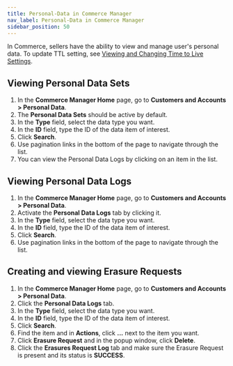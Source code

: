 ```yaml
---
title: Personal-Data in Commerce Manager
nav_label: Personal-Data in Commerce Manager
sidebar_position: 50
---
```


In Commerce, sellers have the ability to view and manage user's personal data. To update TTL setting, see [Viewing and Changing Time to Live Settings](/docs/commerce-manager/settings/general-settings#viewing-and-changing-time-to-live-settings).

## Viewing Personal Data Sets

1. In the **Commerce Manager Home** page, go to **Customers and Accounts > Personal Data**.
1. The **Personal Data Sets** should be active by default.
1. In the **Type** field, select the data type you want.
1. In the **ID** field, type the ID of the data item of interest.
1. Click **Search**.
1. Use pagination links in the bottom of the page to navigate through the list.
1. You can view the Personal Data Logs by clicking on an item in the list.

## Viewing Personal Data Logs

1. In the **Commerce Manager Home** page, go to **Customers and Accounts > Personal Data**.
1. Activate the **Personal Data Logs** tab by clicking it.
1. In the **Type** field, select the data type you want.
1. In the **ID** field, type the ID of the data item of interest.
1. Click **Search**.
1. Use pagination links in the bottom of the page to navigate through the list.

## Creating and viewing Erasure Requests

1. In the **Commerce Manager Home** page, go to **Customers and Accounts > Personal Data**.
1. Click the **Personal Data Logs** tab.
1. In the **Type** field, select the data type you want.
1. In the **ID** field, type the ID of the data item of interest.
1. Click **Search**.
1. Find the item and in **Actions**, click **...** next to the item you want.
1. Click **Erasure Request** and in the popup window, click **Delete**.
1. Click the **Erasures Request Log** tab and make sure the Erasure Request is present and its status is **SUCCESS**.

